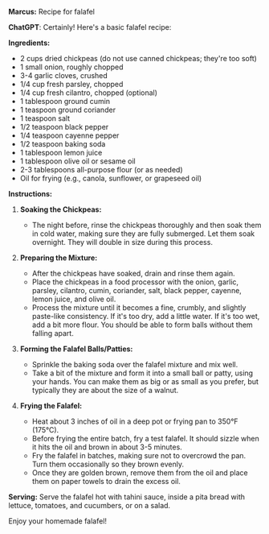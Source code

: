 **Marcus:** Recipe for falafel

**ChatGPT**: Certainly! Here's a basic falafel recipe:


**Ingredients:**
- 2 cups dried chickpeas (do not use canned chickpeas; they're too soft)
- 1 small onion, roughly chopped
- 3-4 garlic cloves, crushed
- 1/4 cup fresh parsley, chopped
- 1/4 cup fresh cilantro, chopped (optional)
- 1 tablespoon ground cumin
- 1 teaspoon ground coriander
- 1 teaspoon salt
- 1/2 teaspoon black pepper
- 1/4 teaspoon cayenne pepper
- 1/2 teaspoon baking soda
- 1 tablespoon lemon juice
- 1 tablespoon olive oil or sesame oil
- 2-3 tablespoons all-purpose flour (or as needed)
- Oil for frying (e.g., canola, sunflower, or grapeseed oil)

**Instructions:**

1. **Soaking the Chickpeas:**
   - The night before, rinse the chickpeas thoroughly and then soak them in cold water, making sure they are fully submerged. Let them soak overnight. They will double in size during this process.
2. **Preparing the Mixture:**
   - After the chickpeas have soaked, drain and rinse them again.
   - Place the chickpeas in a food processor with the onion, garlic, parsley, cilantro, cumin, coriander, salt, black pepper, cayenne, lemon juice, and olive oil.
   - Process the mixture until it becomes a fine, crumbly, and slightly paste-like consistency. If it's too dry, add a little water. If it's too wet, add a bit more flour. You should be able to form balls without them falling apart.
3. **Forming the Falafel Balls/Patties:**
   - Sprinkle the baking soda over the falafel mixture and mix well.
   - Take a bit of the mixture and form it into a small ball or patty, using your hands. You can make them as big or as small as you prefer, but typically they are about the size of a walnut.

4. **Frying the Falafel:**
   - Heat about 3 inches of oil in a deep pot or frying pan to 350°F (175°C).
   - Before frying the entire batch, fry a test falafel. It should sizzle when it hits the oil and brown in about 3-5 minutes.
   - Fry the falafel in batches, making sure not to overcrowd the pan. Turn them occasionally so they brown evenly.
   - Once they are golden brown, remove them from the oil and place them on paper towels to drain the excess oil.

**Serving:** Serve the falafel hot with tahini sauce, inside a pita bread with lettuce, tomatoes, and cucumbers, or on a salad.


Enjoy your homemade falafel!
